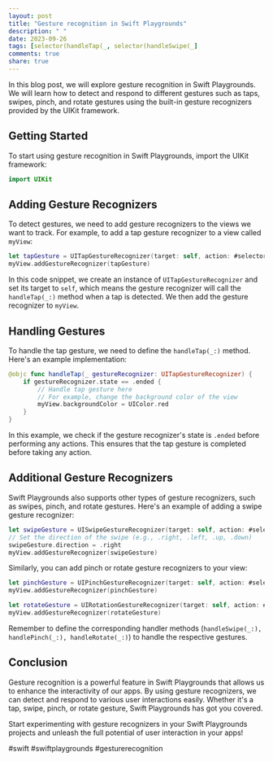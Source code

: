 ```yaml
---
layout: post
title: "Gesture recognition in Swift Playgrounds"
description: " "
date: 2023-09-26
tags: [selector(handleTap(_, selector(handleSwipe(_]
comments: true
share: true
---
```


In this blog post, we will explore gesture recognition in Swift Playgrounds. We will learn how to detect and respond to different gestures such as taps, swipes, pinch, and rotate gestures using the built-in gesture recognizers provided by the UIKit framework.

## Getting Started

To start using gesture recognition in Swift Playgrounds, import the UIKit framework:

```swift
import UIKit
```

## Adding Gesture Recognizers

To detect gestures, we need to add gesture recognizers to the views we want to track. For example, to add a tap gesture recognizer to a view called `myView`:

```swift
let tapGesture = UITapGestureRecognizer(target: self, action: #selector(handleTap(_:)))
myView.addGestureRecognizer(tapGesture)
```

In this code snippet, we create an instance of `UITapGestureRecognizer` and set its target to `self`, which means the gesture recognizer will call the `handleTap(_:)` method when a tap is detected. We then add the gesture recognizer to `myView`.

## Handling Gestures

To handle the tap gesture, we need to define the `handleTap(_:)` method. Here's an example implementation:

```swift
@objc func handleTap(_ gestureRecognizer: UITapGestureRecognizer) {
    if gestureRecognizer.state == .ended {
        // Handle tap gesture here
        // For example, change the background color of the view
        myView.backgroundColor = UIColor.red
    }
}
```
In this example, we check if the gesture recognizer's state is `.ended` before performing any actions. This ensures that the tap gesture is completed before taking any action.

## Additional Gesture Recognizers

Swift Playgrounds also supports other types of gesture recognizers, such as swipes, pinch, and rotate gestures. Here's an example of adding a swipe gesture recognizer:

```swift
let swipeGesture = UISwipeGestureRecognizer(target: self, action: #selector(handleSwipe(_:)))
// Set the direction of the swipe (e.g., .right, .left, .up, .down)
swipeGesture.direction = .right
myView.addGestureRecognizer(swipeGesture)
```

Similarly, you can add pinch or rotate gesture recognizers to your view:

```swift
let pinchGesture = UIPinchGestureRecognizer(target: self, action: #selector(handlePinch(_:)))
myView.addGestureRecognizer(pinchGesture)

let rotateGesture = UIRotationGestureRecognizer(target: self, action: #selector(handleRotate(_:)))
myView.addGestureRecognizer(rotateGesture)
```

Remember to define the corresponding handler methods (`handleSwipe(_:), handlePinch(_:), handleRotate(_:)`) to handle the respective gestures.

## Conclusion

Gesture recognition is a powerful feature in Swift Playgrounds that allows us to enhance the interactivity of our apps. By using gesture recognizers, we can detect and respond to various user interactions easily. Whether it's a tap, swipe, pinch, or rotate gesture, Swift Playgrounds has got you covered.

Start experimenting with gesture recognizers in your Swift Playgrounds projects and unleash the full potential of user interaction in your apps!

#swift #swiftplaygrounds #gesturerecognition